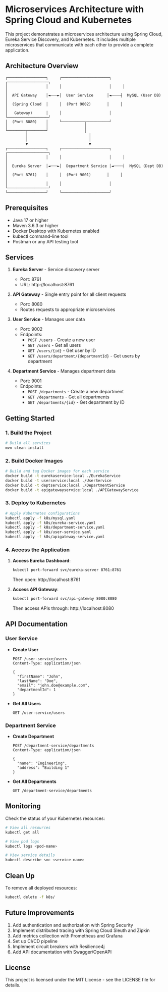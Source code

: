 # Microservices Architecture with Spring Cloud and Kubernetes

This project demonstrates a microservices architecture using Spring Cloud, Eureka Service Discovery, and Kubernetes. It includes multiple microservices that communicate with each other to provide a complete application.

## Architecture Overview

```
┌─────────────────┐     ┌─────────────────────┐     ┌──────────────────┐
│                 │     │                     │     │                  │
│  API Gateway    │◄───►│  User Service      │◄────┤  MySQL (User DB) │
│  (Spring Cloud  │     │  (Port 9002)       │     │                  │
│   Gateway)      │     │                     │     └──────────────────┘
│  (Port 8080)    │     └──────────┬──────────┘
│                 │                │
└────────┬────────┘                │
         │                           │
         │                           │
         ▼                           ▼
┌─────────────────┐     ┌─────────────────────┐     ┌──────────────────┐
│                 │     │                     │     │                  │
│  Eureka Server  │◄───►│  Department Service │◄────┤  MySQL (Dept DB)  │
│  (Port 8761)    │     │  (Port 9001)       │     │                  │
│                 │     │                     │     └──────────────────┘
└─────────────────┘     └─────────────────────┘
```

## Prerequisites

- Java 17 or higher
- Maven 3.6.3 or higher
- Docker Desktop with Kubernetes enabled
- kubectl command-line tool
- Postman or any API testing tool

## Services

1. **Eureka Server** - Service discovery server
   - Port: 8761
   - URL: http://localhost:8761

2. **API Gateway** - Single entry point for all client requests
   - Port: 8080
   - Routes requests to appropriate microservices

3. **User Service** - Manages user data
   - Port: 9002
   - Endpoints: 
     - `POST /users` - Create a new user
     - `GET /users` - Get all users
     - `GET /users/{id}` - Get user by ID
     - `GET /users/department/{departmentId}` - Get users by department

4. **Department Service** - Manages department data
   - Port: 9001
   - Endpoints:
     - `POST /departments` - Create a new department
     - `GET /departments` - Get all departments
     - `GET /departments/{id}` - Get department by ID

## Getting Started

### 1. Build the Project

```bash
# Build all services
mvn clean install
```

### 2. Build Docker Images

```bash
# Build and tag Docker images for each service
docker build -t eurekaservice:local ./EurekaService
docker build -t userservice:local ./UserService
docker build -t deptservice:local ./DepartmentService
docker build -t apigatewayservice:local ./APIGatewayService
```

### 3. Deploy to Kubernetes

```bash
# Apply Kubernetes configurations
kubectl apply -f k8s/mysql.yaml
kubectl apply -f k8s/eureka-service.yaml
kubectl apply -f k8s/department-service.yaml
kubectl apply -f k8s/user-service.yaml
kubectl apply -f k8s/apigateway-service.yaml
```

### 4. Access the Application

1. **Access Eureka Dashboard**:
   ```bash
   kubectl port-forward svc/eureka-server 8761:8761
   ```
   Then open: http://localhost:8761

2. **Access API Gateway**:
   ```bash
   kubectl port-forward svc/api-gateway 8080:8080
   ```
   Then access APIs through: http://localhost:8080

## API Documentation

### User Service

- **Create User**
  ```
  POST /user-service/users
  Content-Type: application/json
  
  {
    "firstName": "John",
    "lastName": "Doe",
    "email": "john.doe@example.com",
    "departmentId": 1
  }
  ```

- **Get All Users**
  ```
  GET /user-service/users
  ```

### Department Service

- **Create Department**
  ```
  POST /department-service/departments
  Content-Type: application/json
  
  {
    "name": "Engineering",
    "address": "Building 1"
  }
  ```

- **Get All Departments**
  ```
  GET /department-service/departments
  ```

## Monitoring

Check the status of your Kubernetes resources:

```bash
# View all resources
kubectl get all

# View pod logs
kubectl logs <pod-name>

# View service details
kubectl describe svc <service-name>
```

## Clean Up

To remove all deployed resources:

```bash
kubectl delete -f k8s/
```

## Future Improvements

1. Add authentication and authorization with Spring Security
2. Implement distributed tracing with Spring Cloud Sleuth and Zipkin
3. Add metrics collection with Prometheus and Grafana
4. Set up CI/CD pipeline
5. Implement circuit breakers with Resilience4j
6. Add API documentation with Swagger/OpenAPI

## License

This project is licensed under the MIT License - see the LICENSE file for details.
